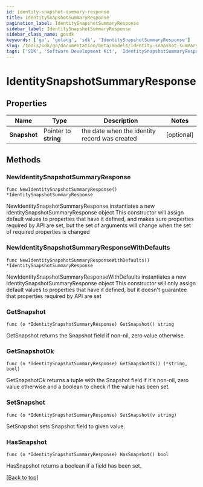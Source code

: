```yaml
---
id: identity-snapshot-summary-response
title: IdentitySnapshotSummaryResponse
pagination_label: IdentitySnapshotSummaryResponse
sidebar_label: IdentitySnapshotSummaryResponse
sidebar_class_name: gosdk
keywords: ['go', 'golang', 'sdk', 'IdentitySnapshotSummaryResponse'] 
slug: /tools/sdk/go/documentation/beta/models/identity-snapshot-summary-response
tags: ['SDK', 'Software Development Kit', 'IdentitySnapshotSummaryResponse']
---
```


# IdentitySnapshotSummaryResponse

## Properties

Name | Type | Description | Notes
------------ | ------------- | ------------- | -------------
**Snapshot** | Pointer to **string** | the date when the identity record was created | [optional] 

## Methods

### NewIdentitySnapshotSummaryResponse

`func NewIdentitySnapshotSummaryResponse() *IdentitySnapshotSummaryResponse`

NewIdentitySnapshotSummaryResponse instantiates a new IdentitySnapshotSummaryResponse object
This constructor will assign default values to properties that have it defined,
and makes sure properties required by API are set, but the set of arguments
will change when the set of required properties is changed

### NewIdentitySnapshotSummaryResponseWithDefaults

`func NewIdentitySnapshotSummaryResponseWithDefaults() *IdentitySnapshotSummaryResponse`

NewIdentitySnapshotSummaryResponseWithDefaults instantiates a new IdentitySnapshotSummaryResponse object
This constructor will only assign default values to properties that have it defined,
but it doesn't guarantee that properties required by API are set

### GetSnapshot

`func (o *IdentitySnapshotSummaryResponse) GetSnapshot() string`

GetSnapshot returns the Snapshot field if non-nil, zero value otherwise.

### GetSnapshotOk

`func (o *IdentitySnapshotSummaryResponse) GetSnapshotOk() (*string, bool)`

GetSnapshotOk returns a tuple with the Snapshot field if it's non-nil, zero value otherwise
and a boolean to check if the value has been set.

### SetSnapshot

`func (o *IdentitySnapshotSummaryResponse) SetSnapshot(v string)`

SetSnapshot sets Snapshot field to given value.

### HasSnapshot

`func (o *IdentitySnapshotSummaryResponse) HasSnapshot() bool`

HasSnapshot returns a boolean if a field has been set.


[[Back to top]](#) 



